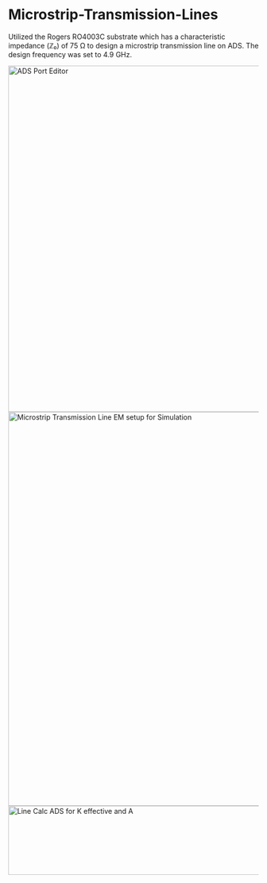 # Microstrip-Transmission-Lines

Utilized the Rogers RO4003C substrate which has a characteristic impedance (ℤ₀) of 75 Ω to design a microstrip transmission line on ADS. The design frequency was set to 4.9 GHz.

<img width="815" height="697" alt="ADS Port Editor" src="https://github.com/user-attachments/assets/1b9c6afb-13b3-4d44-bb42-2f3613014fe5" />

<img width="693" height="793" alt="Microstrip Transmission Line EM setup for Simulation" src="https://github.com/user-attachments/assets/150d3a20-4cbd-448a-ae5e-3a37b127f16f" />

<img width="505" height="139" alt="Line Calc ADS for K effective and A" src="https://github.com/user-attachments/assets/33737c7d-ea59-4a31-9e5c-65253969c20b" />
